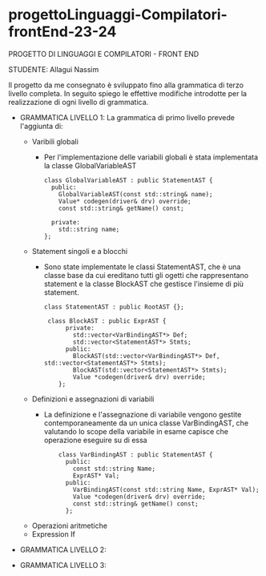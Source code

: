 # progettoLinguaggi-Compilatori-frontEnd-23-24

PROGETTO DI LINGUAGGI E COMPILATORI - FRONT END 

STUDENTE: Allagui Nassim

Il progetto da me consegnato è sviluppato fino alla grammatica di terzo livello completa.
In seguito spiego le effettive modifiche introdotte per la realizzazione di ogni livello di grammatica. 

- GRAMMATICA LIVELLO 1: 
  La grammatica di primo livello prevede l'aggiunta di: 
  - Varibili globali
    - Per l'implementazione delle variabili globali è stata implementata la classe GlobalVariableAST
      
          class GlobalVariableAST : public StatementAST {
            public:
              GlobalVariableAST(const std::string& name);
              Value* codegen(driver& drv) override;
              const std::string& getName() const;
      
            private:
              std::string name;
          };
  - Statement singoli e a blocchi
    - Sono state implementate le classi StatementAST, che è una classe base da cui ereditano tutti gli ogetti che rappresentano statement e la classe BlockAST che gestisce l'insieme di più statement.

          class StatementAST : public RootAST {};
    
           class BlockAST : public ExprAST {
                private:
                  std::vector<VarBindingAST*> Def;
                  std::vector<StatementAST*> Stmts;
                public:
                  BlockAST(std::vector<VarBindingAST*> Def, std::vector<StatementAST*> Stmts);
                  BlockAST(std::vector<StatementAST*> Stmts);
                  Value *codegen(driver& drv) override;
              };
  - Definizioni e assegnazioni di variabili
    - La definizione e l'assegnazione di variabile vengono gestite contemporaneamente da un unica classe VarBindingAST, che valutando lo scope della variabile in esame capisce che operazione eseguire su di essa
  
              class VarBindingAST : public StatementAST {
                public:
                  const std::string Name;
                  ExprAST* Val;
                public:
                  VarBindingAST(const std::string Name, ExprAST* Val);
                  Value *codegen(driver& drv) override;
                  const std::string& getName() const;
                };
  - Operazioni aritmetiche
  - Expression If
 
- GRAMMATICA LIVELLO 2:

- GRAMMATICA LIVELLO 3:
